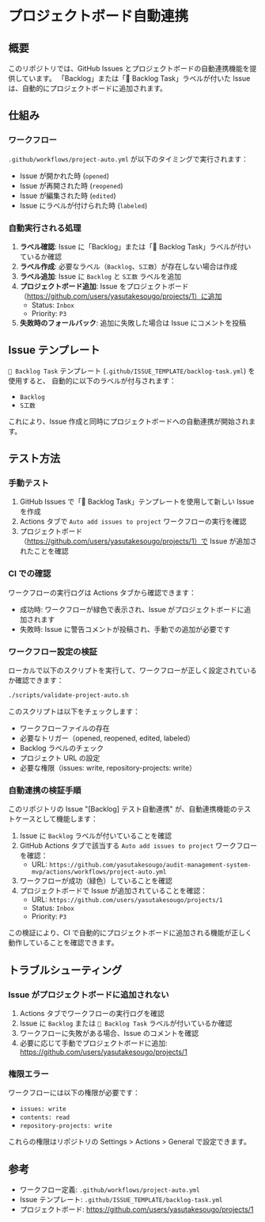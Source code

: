 # プロジェクトボード自動連携

## 概要

このリポジトリでは、GitHub Issues とプロジェクトボードの自動連携機能を提供しています。
「Backlog」または「📌 Backlog Task」ラベルが付いた Issue は、自動的にプロジェクトボードに追加されます。

## 仕組み

### ワークフロー

`.github/workflows/project-auto.yml` が以下のタイミングで実行されます：
- Issue が開かれた時 (`opened`)
- Issue が再開された時 (`reopened`)
- Issue が編集された時 (`edited`)
- Issue にラベルが付けられた時 (`labeled`)

### 自動実行される処理

1. **ラベル確認**: Issue に「Backlog」または「📌 Backlog Task」ラベルが付いているか確認
2. **ラベル作成**: 必要なラベル（`Backlog`、`S工数`）が存在しない場合は作成
3. **ラベル追加**: Issue に `Backlog` と `S工数` ラベルを追加
4. **プロジェクトボード追加**: Issue をプロジェクトボード（https://github.com/users/yasutakesougo/projects/1）に追加
   - Status: `Inbox`
   - Priority: `P3`
5. **失敗時のフォールバック**: 追加に失敗した場合は Issue にコメントを投稿

## Issue テンプレート

`📌 Backlog Task` テンプレート (`.github/ISSUE_TEMPLATE/backlog-task.yml`) を使用すると、
自動的に以下のラベルが付与されます：
- `Backlog`
- `S工数`

これにより、Issue 作成と同時にプロジェクトボードへの自動連携が開始されます。

## テスト方法

### 手動テスト

1. GitHub Issues で「📌 Backlog Task」テンプレートを使用して新しい Issue を作成
2. Actions タブで `Auto add issues to project` ワークフローの実行を確認
3. プロジェクトボード（https://github.com/users/yasutakesougo/projects/1）で Issue が追加されたことを確認

### CI での確認

ワークフローの実行ログは Actions タブから確認できます：
- 成功時: ワークフローが緑色で表示され、Issue がプロジェクトボードに追加されます
- 失敗時: Issue に警告コメントが投稿され、手動での追加が必要です

### ワークフロー設定の検証

ローカルで以下のスクリプトを実行して、ワークフローが正しく設定されているか確認できます：

```bash
./scripts/validate-project-auto.sh
```

このスクリプトは以下をチェックします：
- ワークフローファイルの存在
- 必要なトリガー（opened, reopened, edited, labeled）
- Backlog ラベルのチェック
- プロジェクト URL の設定
- 必要な権限（issues: write, repository-projects: write）

### 自動連携の検証手順

このリポジトリの Issue "[Backlog] テスト自動連携" が、自動連携機能のテストケースとして機能します：

1. Issue に `Backlog` ラベルが付いていることを確認
2. GitHub Actions タブで該当する `Auto add issues to project` ワークフローを確認：
   - URL: `https://github.com/yasutakesougo/audit-management-system-mvp/actions/workflows/project-auto.yml`
3. ワークフローが成功（緑色）していることを確認
4. プロジェクトボードで Issue が追加されていることを確認：
   - URL: `https://github.com/users/yasutakesougo/projects/1`
   - Status: `Inbox`
   - Priority: `P3`

この検証により、CI で自動的にプロジェクトボードに追加される機能が正しく動作していることを確認できます。

## トラブルシューティング

### Issue がプロジェクトボードに追加されない

1. Actions タブでワークフローの実行ログを確認
2. Issue に `Backlog` または `📌 Backlog Task` ラベルが付いているか確認
3. ワークフローに失敗がある場合、Issue のコメントを確認
4. 必要に応じて手動でプロジェクトボードに追加: https://github.com/users/yasutakesougo/projects/1

### 権限エラー

ワークフローには以下の権限が必要です：
- `issues: write`
- `contents: read`
- `repository-projects: write`

これらの権限はリポジトリの Settings > Actions > General で設定できます。

## 参考

- ワークフロー定義: `.github/workflows/project-auto.yml`
- Issue テンプレート: `.github/ISSUE_TEMPLATE/backlog-task.yml`
- プロジェクトボード: https://github.com/users/yasutakesougo/projects/1

